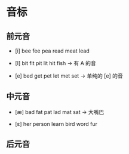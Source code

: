 # 音标

## 前元音

- [i] bee fee pea read meat lead

- [I] bit fit pit lit hit fish  -> 有 A 的音

- [e] bed get pet let met set  -> 单纯的 [e] 的音

## 中元音

- [æ] bad fat pat lad mat sat -> 大嘴巴 

- [ɛ] her person learn bird word fur

## 后元音

